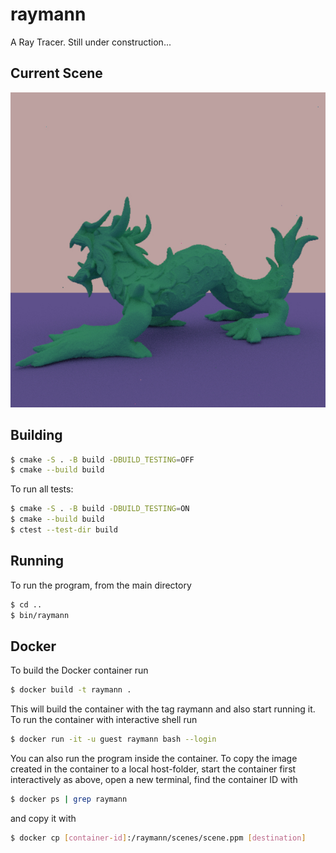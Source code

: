 # raymann
A Ray Tracer. 
Still under construction...

Current Scene
-------------
![alt text](https://github.com/anazli/raymann/blob/main/scenes/scene.jpg?raw=true)

Building
--------
```bash
$ cmake -S . -B build -DBUILD_TESTING=OFF
$ cmake --build build
```
To run all tests:
```bash
$ cmake -S . -B build -DBUILD_TESTING=ON
$ cmake --build build
$ ctest --test-dir build
```
Running
-------
To run the program, from the main directory
```bash
$ cd ..
$ bin/raymann
```
Docker
------
To build the Docker container run
```bash
$ docker build -t raymann .
```
This will build the container with the tag raymann and also start running it. 
To run the container with interactive shell run
```bash
$ docker run -it -u guest raymann bash --login
```
You can also run the program inside the container.
To copy the image created in the container to a local host-folder, start the container first interactively as above,
open a new terminal, find the container ID with
```bash
$ docker ps | grep raymann
```
and copy it with
```bash
$ docker cp [container-id]:/raymann/scenes/scene.ppm [destination]
```
